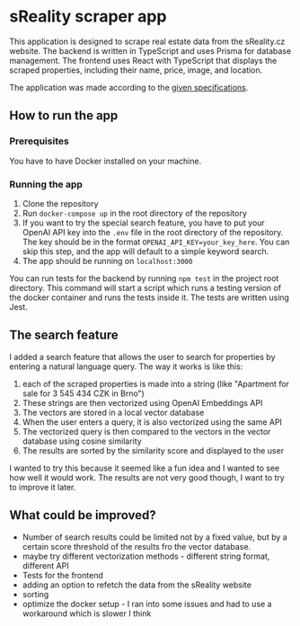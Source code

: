 # sReality scraper app

This application is designed to scrape real estate data from the sReality.cz website. The backend is written in TypeScript and uses Prisma for database management. The frontend uses React with TypeScript that displays the scraped properties, including their name, price, image, and location.

The application was made according to the [given specifications](./project-specification.txt).

## How to run the app

### Prerequisites

You have to have Docker installed on your machine.

### Running the app

1. Clone the repository
2. Run `docker-compose up` in the root directory of the repository
3. If you want to try the special search feature, you have to put your OpenAI API key into the `.env` file in the root directory of the repository. The key should be in the format `OPENAI_API_KEY=your_key_here`. You can skip this step, and the app will default to a simple keyword search.
4. The app should be running on `localhost:3000`

You can run tests for the backend by running `npm test` in the project root directory. This command will start a script which runs a testing version of the docker container and runs the tests inside it. The tests are written using Jest.

## The search feature

I added a search feature that allows the user to search for properties by entering a natural language query. The way it works is like this:

1. each of the scraped properties is made into a string (like "Apartment for sale for 3 545 434 CZK in Brno")
2. These strings are then vectorized using OpenAI Embeddings API
3. The vectors are stored in a local vector database
4. When the user enters a query, it is also vectorized using the same API
5. The vectorized query is then compared to the vectors in the vector database using cosine similarity
6. The results are sorted by the similarity score and displayed to the user

I wanted to try this because it seemed like a fun idea and I wanted to see how well it would work. The results are not very good though, I want to try to improve it later.

## What could be improved?

- Number of search results could be limited not by a fixed value, but by a certain score threshold of the results fro the vector database.
- maybe try different vectorization methods - different string format, different API
- Tests for the frontend
- adding an option to refetch the data from the sReality website
- sorting
- optimize the docker setup - I ran into some issues and had to use a workaround which is slower I think
